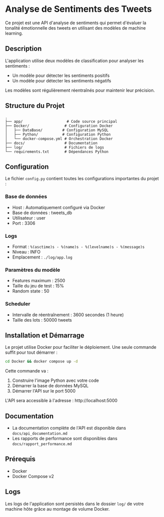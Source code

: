 # Analyse de Sentiments des Tweets

Ce projet est une API d'analyse de sentiments qui permet d'évaluer la tonalité émotionnelle des tweets en utilisant des modèles de machine learning.

## Description

L'application utilise deux modèles de classification pour analyser les sentiments :
- Un modèle pour détecter les sentiments positifs
- Un modèle pour détecter les sentiments négatifs

Les modèles sont régulièrement réentraînés pour maintenir leur précision.

## Structure du Projet

```
.
├── app/                    # Code source principal
├── Docker/                # Configuration Docker
│   ├── DataBase/         # Configuration MySQL
│   ├── Python/           # Configuration Python
│   └── docker-compose.yml # Orchestration Docker
├── docs/                  # Documentation
├── log/                   # Fichiers de logs
└── requirements.txt       # Dépendances Python
```

## Configuration

Le fichier `config.py` contient toutes les configurations importantes du projet :

### Base de données
- Host : Automatiquement configuré via Docker
- Base de données : tweets_db
- Utilisateur : user
- Port : 3306

### Logs
- Format : `%(asctime)s - %(name)s - %(levelname)s - %(message)s`
- Niveau : INFO
- Emplacement : `./log/app.log`

### Paramètres du modèle
- Features maximum : 2500
- Taille du jeu de test : 15%
- Random state : 50

### Scheduler
- Intervalle de réentraînement : 3600 secondes (1 heure)
- Taille des lots : 50000 tweets

## Installation et Démarrage

Le projet utilise Docker pour faciliter le déploiement. Une seule commande suffit pour tout démarrer :

```bash
cd Docker && docker compose up -d
```

Cette commande va :
1. Construire l'image Python avec votre code
2. Démarrer la base de données MySQL
3. Démarrer l'API sur le port 5000

L'API sera accessible à l'adresse : http://localhost:5000

## Documentation

- La documentation complète de l'API est disponible dans `docs/api_documentation.md`
- Les rapports de performance sont disponibles dans `docs/rapport_performance.md`

## Prérequis

- Docker
- Docker Compose v2

## Logs

Les logs de l'application sont persistés dans le dossier `log/` de votre machine hôte grâce au montage de volume Docker.